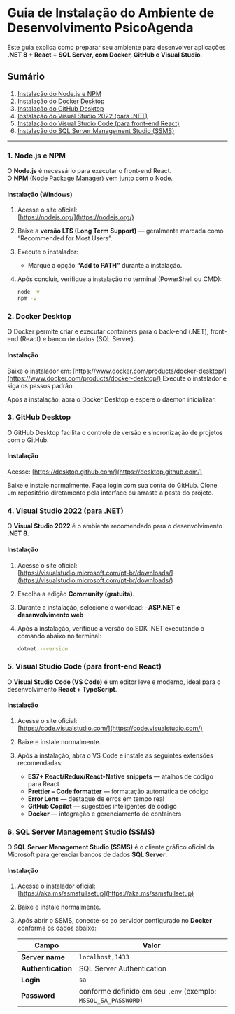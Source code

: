 # Guia de Instalação do Ambiente de Desenvolvimento PsicoAgenda
Este guia explica como preparar seu ambiente para desenvolver aplicações **.NET 8 + React + SQL Server, com Docker, GitHub e Visual Studio**.

## Sumário

1. [Instalação do Node.js e NPM](#1-nodejs-e-npm)  
2. [Instalação do Docker Desktop](#2-docker-desktop)  
3. [Instalação do GitHub Desktop](#3-github-desktop)  
4. [Instalação do Visual Studio 2022 (para .NET)](#4-visual-studio-2022-para-net)  
5. [Instalação do Visual Studio Code (para front-end React)](#5-visual-studio-code-para-front-end-react)  
6. [Instalação do SQL Server Management Studio (SSMS)](#6-sql-server-management-studio-ssms)
---

###  1. Node.js e NPM

O **Node.js** é necessário para executar o front-end React.  
O **NPM** (Node Package Manager) vem junto com o Node.

#### Instalação (Windows)

1. Acesse o site oficial:  
    [https://nodejs.org/](https://nodejs.org/)
2. Baixe a **versão LTS (Long Term Support)** — geralmente marcada como “Recommended for Most Users”.
3. Execute o instalador:
   - Marque a opção **“Add to PATH”** durante a instalação.
4. Após concluir, verifique a instalação no terminal (PowerShell ou CMD):

   ```bash
   node -v
   npm -v
   ```
### 2. Docker Desktop

O Docker permite criar e executar containers para o back-end (.NET), front-end (React) e banco de dados (SQL Server).

#### Instalação

Baixe o instalador em:
[https://www.docker.com/products/docker-desktop/](https://www.docker.com/products/docker-desktop/)
Execute o instalador e siga os passos padrão.

Após a instalação, abra o Docker Desktop e espere o daemon inicializar.

### 3. GitHub Desktop

O GitHub Desktop facilita o controle de versão e sincronização de projetos com o GitHub.

#### Instalação

Acesse:
 [https://desktop.github.com/](https://desktop.github.com/)

Baixe e instale normalmente.
Faça login com sua conta do GitHub.
Clone um repositório diretamente pela interface ou arraste a pasta do projeto.

### 4. Visual Studio 2022 (para .NET)

O **Visual Studio 2022** é o ambiente recomendado para o desenvolvimento **.NET 8**.

#### Instalação

1. Acesse o site oficial:  
     [https://visualstudio.microsoft.com/pt-br/downloads/](https://visualstudio.microsoft.com/pt-br/downloads/)
2. Escolha a edição **Community (gratuita)**.
3. Durante a instalação, selecione o workload:
   -**ASP.NET e desenvolvimento web**
4. Após a instalação, verifique a versão do SDK .NET executando o comando abaixo no terminal:

   ```bash
   dotnet --version

### 5. Visual Studio Code (para front-end React)

O **Visual Studio Code (VS Code)** é um editor leve e moderno, ideal para o desenvolvimento **React + TypeScript**.

#### Instalação

1. Acesse o site oficial:  
      [https://code.visualstudio.com/](https://code.visualstudio.com/)
2. Baixe e instale normalmente.
3. Após a instalação, abra o VS Code e instale as seguintes extensões recomendadas:

   -  **ES7+ React/Redux/React-Native snippets** — atalhos de código para React  
   -  **Prettier – Code formatter** — formatação automática de código  
   -  **Error Lens** — destaque de erros em tempo real  
   -  **GitHub Copilot** — sugestões inteligentes de código  
   -  **Docker** — integração e gerenciamento de containers  

### 6. SQL Server Management Studio (SSMS)

O **SQL Server Management Studio (SSMS)** é o cliente gráfico oficial da Microsoft para gerenciar bancos de dados **SQL Server**.

#### Instalação

1. Acesse o instalador oficial:  
   [https://aka.ms/ssmsfullsetup](https://aka.ms/ssmsfullsetup)
2. Baixe e instale normalmente.
3. Após abrir o SSMS, conecte-se ao servidor configurado no **Docker** conforme os dados abaixo:

   | Campo              | Valor                                                        |
   |--------------------|--------------------------------------------------------------|
   | **Server name**    | `localhost,1433`                                             |
   | **Authentication** | SQL Server Authentication                                    |
   | **Login**          | `sa`                                                         |
   | **Password**       | conforme definido em seu `.env` (exemplo: `MSSQL_SA_PASSWORD`) |